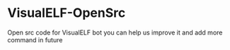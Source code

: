# VisualELF-OpenSrc
Open src code for VisualELF bot you can help us improve it and add more command in future 
